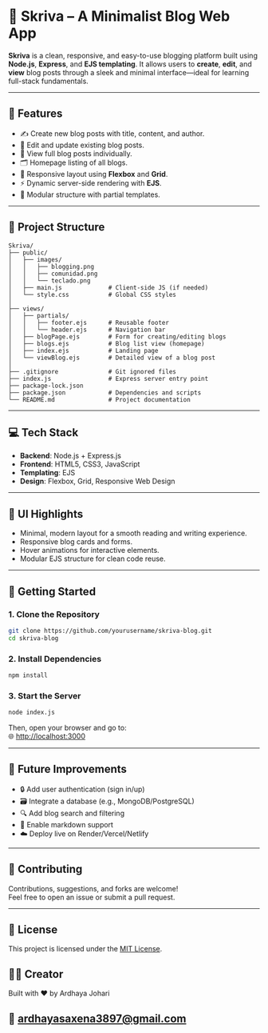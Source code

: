 # 📝 Skriva – A Minimalist Blog Web App

**Skriva** is a clean, responsive, and easy-to-use blogging platform built using **Node.js**, **Express**, and **EJS templating**. It allows users to **create**, **edit**, and **view** blog posts through a sleek and minimal interface—ideal for learning full-stack fundamentals.

---

## 🌟 Features

- ✍️ Create new blog posts with title, content, and author.
- 📝 Edit and update existing blog posts.
- 📄 View full blog posts individually.
- 🗂️ Homepage listing of all blogs.
- 🎨 Responsive layout using **Flexbox** and **Grid**.
- ⚡ Dynamic server-side rendering with **EJS**.
- 🧩 Modular structure with partial templates.

---

## 📁 Project Structure

```
Skriva/
├── public/
│   ├── images/
│   │   ├── blogging.png
│   │   ├── comunidad.png
│   │   └── teclado.png
│   ├── main.js             # Client-side JS (if needed)
│   └── style.css           # Global CSS styles
│
├── views/
│   ├── partials/
│   │   ├── footer.ejs      # Reusable footer
│   │   └── header.ejs      # Navigation bar
│   ├── blogPage.ejs        # Form for creating/editing blogs
│   ├── blogs.ejs           # Blog list view (homepage)
│   ├── index.ejs           # Landing page
│   └── viewBlog.ejs        # Detailed view of a blog post
│
├── .gitignore              # Git ignored files
├── index.js                # Express server entry point
├── package-lock.json
├── package.json            # Dependencies and scripts
└── README.md               # Project documentation
```

---

## 💻 Tech Stack

- **Backend**: Node.js + Express.js
- **Frontend**: HTML5, CSS3, JavaScript
- **Templating**: EJS
- **Design**: Flexbox, Grid, Responsive Web Design

---

## 🎨 UI Highlights

- Minimal, modern layout for a smooth reading and writing experience.
- Responsive blog cards and forms.
- Hover animations for interactive elements.
- Modular EJS structure for clean code reuse.

---

## 🚀 Getting Started

### 1. Clone the Repository

```bash
git clone https://github.com/yourusername/skriva-blog.git
cd skriva-blog
```

### 2. Install Dependencies

```bash
npm install
```

### 3. Start the Server

```bash
node index.js
```

Then, open your browser and go to:  
🌐 [http://localhost:3000](http://localhost:3000)

---

## 📌 Future Improvements

- 🔒 Add user authentication (sign in/up)
- 🗃️ Integrate a database (e.g., MongoDB/PostgreSQL)
- 🔍 Add blog search and filtering
- 🧠 Enable markdown support
- ☁️ Deploy live on Render/Vercel/Netlify

---

## 🤝 Contributing

Contributions, suggestions, and forks are welcome!  
Feel free to open an issue or submit a pull request.

---

## 📄 License

This project is licensed under the [MIT License](LICENSE).

## 👨‍💻 Creator
Built with ❤️ by Ardhaya Johari
## 📧 ardhayasaxena3897@gmail.com
